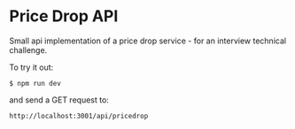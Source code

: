 # Price Drop API

Small api implementation of a price drop service - for an interview technical challenge. 

To try it out: 
```
$ npm run dev
```

and send a GET request to:
```
http://localhost:3001/api/pricedrop
```

